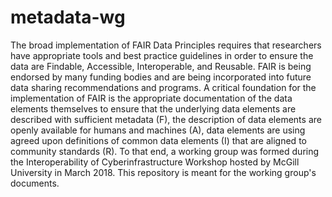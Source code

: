 # metadata-wg

The broad implementation of FAIR Data Principles requires that researchers have appropriate tools and best practice guidelines in order to ensure the data are Findable, Accessible, Interoperable, and Reusable. FAIR is being endorsed by many funding bodies and are being incorporated into future data sharing recommendations and programs. A critical foundation for the implementation of FAIR is the appropriate documentation of the data elements themselves to ensure that the underlying data elements are described with sufficient metadata (F), the description of data elements are openly available for humans and machines (A), data elements are using agreed upon definitions of common data elements (I) that are aligned to community standards (R).   To that end, a working group was formed during the Interoperability of Cyberinfrastructure Workshop hosted by McGill University in March 2018. This repository is meant for the working group's documents.
